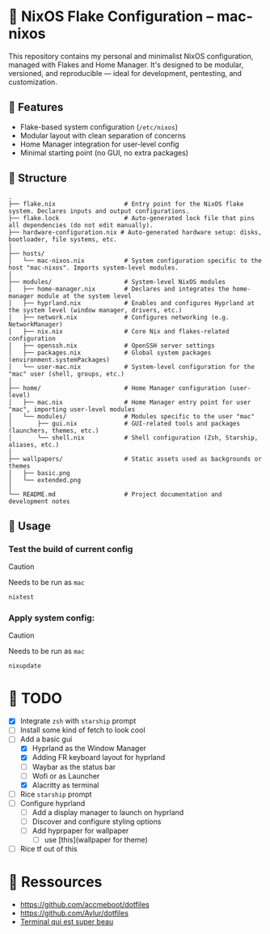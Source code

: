 # 🐧 NixOS Flake Configuration – mac-nixos

This repository contains my personal and minimalist NixOS configuration, managed with Flakes and Home Manager.
It's designed to be modular, versioned, and reproducible — ideal for development, pentesting, and customization.

## 🧩 Features

- Flake-based system configuration (`/etc/nixos`)
- Modular layout with clean separation of concerns
- Home Manager integration for user-level config
- Minimal starting point (no GUI, no extra packages)

## 📁 Structure

```shell
.
├── flake.nix                   # Entry point for the NixOS flake system. Declares inputs and output configurations.
├── flake.lock                  # Auto-generated lock file that pins all dependencies (do not edit manually).
├── hardware-configuration.nix # Auto-generated hardware setup: disks, bootloader, file systems, etc.
│ 
├── hosts/
│   └── mac-nixos.nix           # System configuration specific to the host "mac-nixos". Imports system-level modules.
│ 
├── modules/                    # System-level NixOS modules
│   ├── home-manager.nix        # Declares and integrates the home-manager module at the system level
│   ├── hyprland.nix            # Enables and configures Hyprland at the system level (window manager, drivers, etc.)
│   ├── network.nix             # Configures networking (e.g. NetworkManager)
│   ├── nix.nix                 # Core Nix and flakes-related configuration
│   ├── openssh.nix             # OpenSSH server settings
│   ├── packages.nix            # Global system packages (environment.systemPackages)
│   └── user-mac.nix            # System-level configuration for the "mac" user (shell, groups, etc.)
│ 
├── home/                       # Home Manager configuration (user-level)
│   ├── mac.nix                 # Home Manager entry point for user "mac", importing user-level modules
│   └── modules/                # Modules specific to the user "mac"
│       ├── gui.nix             # GUI-related tools and packages (launchers, themes, etc.)
│       └── shell.nix           # Shell configuration (Zsh, Starship, aliases, etc.)
│
├── wallpapers/                 # Static assets used as backgrounds or themes
│   ├── basic.png
│   └── extended.png
│ 
└── README.md                   # Project documentation and development notes
```

## 🚀 Usage

### Test the build of current config 

> [!CAUTION]
> Needs to be run as `mac`
```bash 
nixtest
```

### Apply system config:

> [!CAUTION]
> Needs to be run as `mac`
```bash
nixupdate
```

# 🔧 TODO

- [x] Integrate `zsh` with `starship` prompt
- [ ] Install some kind of fetch to look cool
- [ ] Add a basic gui
  - [x] Hyprland as the Window Manager
  - [x] Adding FR keyboard layout for hyprland
  - [ ] Waybar as the status bar
  - [ ] Wofi or as Launcher
  - [x] Alacritty as terminal
- [ ] Rice `starship` prompt
- [ ] Configure hyprland
  - [ ] Add a display manager to launch on hyprland
  - [ ] Discover and configure styling options
  - [ ] Add hyprpaper for wallpaper
    - [ ] use [this](wallpaper for theme)
- [ ] Rice tf out of this

# 🧰 Ressources

- https://github.com/accmeboot/dotfiles
- https://github.com/Aylur/dotfiles
- [Terminal qui est super beau](https://media.discordapp.net/attachments/1184471801271681035/1380267291954122833/Screenshot_2025-06-05_at_16.29.22.png?ex=68434196&is=6841f016&hm=44c6020be508a4662bb06a2d068d0f0c2772310205e93cf04164a58b5dda909e&=&format=webp&quality=lossless)
